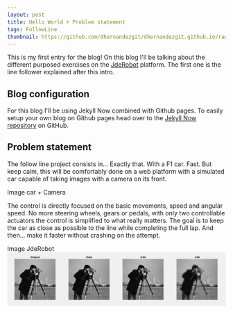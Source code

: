 ```yaml
---
layout: post
title: Hello World + Problem statement
tags: FollowLine
thumbnail: https://github.com/dhernandezgit/dhernandezgit.github.io/raw/master/images/test.png
---
```

This is my first entry for the blog! On this blog I'll be talking about the different purposed exercises on the [JdeRobot](https://jderobot.github.io/) platform. The first one is the line follower explained after this intro.

## Blog configuration
For this blog I'll be using Jekyll Now combined with Github pages. To easily setup your own blog on Github pages  head over to the [Jekyll Now repository](https://github.com/barryclark/jekyll-now) on GitHub.

## Problem statement
The follow line project consists in... Exactly that. With a F1 car. Fast. But keep calm, this will be comfortably done on a web platform with a simulated car capable of taking images with a camera on its front.

Image car + Camera

The control is directly focused on the basic movements, speed and angular speed. No more steering wheels, gears or pedals, with only two controllable actuators the control is simplified to what really matters. The goal is to keep the car as close as possible to the line while completing the full lap. And then... make it faster without crashing on the attempt.


Image JdeRobot
![Test](images/test.png)
